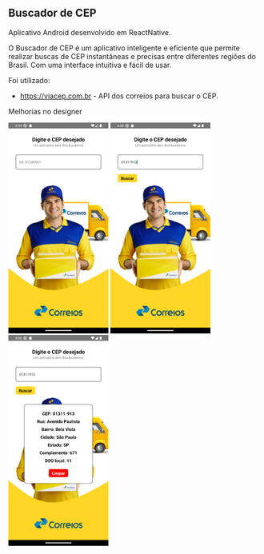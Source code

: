 ## Buscador de CEP

Aplicativo Android desenvolvido em ReactNative.

O Buscador de CEP é um aplicativo inteligente e eficiente que permite realizar buscas de CEP instantâneas e precisas entre diferentes regiões do Brasil. Com uma interface intuitiva e fácil de usar.

Foi utilizado:

- https://viacep.com.br - API dos correios para buscar o CEP.

Melhorias no designer

<p float="left">
 <img src="./src/assets/01.png" width="200" />
 <img src="./src/assets/02.png" width="200" />
 <img src="./src/assets/03.png" width="200" />
</p>
